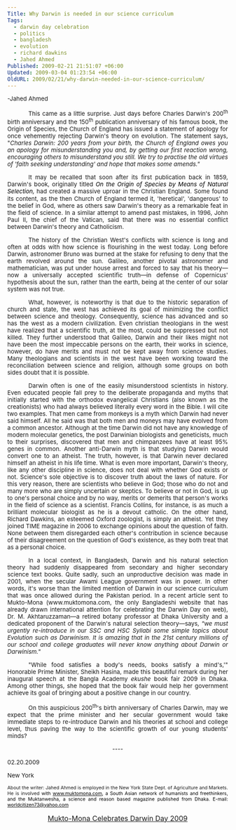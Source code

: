 ```yaml
---
Title: Why Darwin is needed in our science curriculum
Tags:
  - darwin day celebration
  - politics
  - bangladesh
  - evolution
  - richard dawkins
  - Jahed Ahmed
Published: 2009-02-21 21:51:07 +06:00
Updated: 2009-03-04 01:23:54 +06:00
OldURL: 2009/02/21/why-darwin-needed-in-our-science-curriculum/
---
```


<span style="font-size: 10pt;">-Jahed Ahmed</span>
<p class="MsoNormal" style="text-align: justify;"></p>
<p class="MsoNormal" style="text-align: justify; text-indent: 0.5in;"><span style="font-size: 10pt;">This came as a little surprise. Just days before Charles Darwin's 200<sup>th</sup> birth anniversary and the 150<sup>th</sup> publication anniversary of his famous book, the Origin of Species, the Church of England has issued a statement of apology for once vehemently rejecting Darwin's theory on evolution. The statement says, "<em>Charles Darwin: 200 years from your birth, the Church of England owes you an apology for misunderstanding you and, by getting our first reaction wrong, encouraging others to misunderstand you still. We try to practise the old virtues of 'faith seeking understanding' and hope that makes some amends."</em><span> </span></span></p>
<p class="MsoNormal" style="text-align: justify;"></p>
<p class="MsoNormal" style="text-align: justify; text-indent: 0.5in;"><span style="font-size: 10pt;">It may be recalled that soon after its first publication back in 1859, Darwin's book, originally titled <em><span style="color: black;">On the Origin of Species by Means of Natural Selection,</span></em></span><em><span style="font-size: 10pt; font-family: Verdana; color: #333333;"> </span></em><span style="font-size: 10pt;">had created a massive uproar in the Christian England. Some found its content, as the then Church of England termed it, 'heretical', 'dangerous' to the belief in God, where as others saw Darwin's theory as a remarkable feat in the field of science. In a similar attempt to amend past mistakes, in 1996, John Paul II, the chief of the Vatican, said that there was no essential conflict between Darwin's theory and Catholicism. </span></p>
<p class="MsoNormal" style="text-align: justify;"></p>
<p class="MsoNormal" style="text-align: justify; text-indent: 0.5in;"><span style="font-size: 10pt;">The history of the Christian West's conflicts with science is long and often at odds with how science is flourishing in the west today. Long before Darwin, astronomer Bruno was burned at the stake for refusing to deny that the earth revolved around the sun. Galileo, another pivotal astronomer and mathematician, was put under house arrest and forced to say that his theory—now a universally accepted scientific truth—in defense of Copernicus' hypothesis about the sun, rather than the earth, being at the center of our solar system was not true. </span></p>
<p class="MsoNormal" style="text-align: justify;"></p>
<p class="MsoNormal" style="text-align: justify; text-indent: 0.5in;"><span style="font-size: 10pt;">What, however, is noteworthy is that due to the historic separation of church and state, the west has achieved its goal of minimizing the conflict between science and theology. Consequently, science has advanced and so has the west as a modern civilization. Even christian theologians in the west have realized that a scientific truth, at the most, could be suppressed but not killed. They further understood that Galileo, Darwin and their likes might not have been the most impeccable persons on the earth, their works in science, however, do have merits and must not be kept away from science studies. Many theologians and scientists in the west have been working toward the reconciliation between science and religion, although some groups on both sides doubt that it is possible.</span></p>
<p class="MsoNormal" style="text-align: justify;"></p>
<p class="MsoNormal" style="text-align: justify; text-indent: 0.5in;"><span style="font-size: 10pt;">Darwin often is one of the easily misunderstood scientists in history. Even educated people fall prey to the deliberate propaganda and myths that initially started with the orthodox evangelical Christians (also known as the creationists) who had always believed literally every word in the Bible. I will cite two examples. That men came from monkeys is a myth which Darwin had never said himself. All he said was that both men and moneys may have evolved from a common ancestor. Although at the time Darwin did not have any knowledge of modern molecular genetics, the post Darwinian biologists and geneticists, much to their surprises, discovered that men and chimpanzees have at least 95% genes in common. Another anti-Darwin myth is that studying Darwin would convert one to an atheist. The truth, however, is that Darwin never declared himself an atheist in his life time. What is even more important, Darwin's theory, like any other discipline in science, does not deal with whether God exists or not. Science's sole objective is to discover truth about the laws of nature. For this very reason, there are scientists who believe in God; those who do not and many more who are simply uncertain or skeptics. To believe or not in God, is up to one's personal choice and by no way, merits or demerits that person's works in the field of science as a scientist. Francis Collins, for instance, is as much a brilliant molecular biologist as he is a devout catholic. On the other hand, Richard Dawkins, an esteemed Oxford zoologist, is simply an atheist. Yet they joined TIME magazine in 2006 to exchange opinions about the question of faith. None between them disregarded each other's contribution in science because of their disagreement on the question of God's existence, as they both treat that as a personal choice. </span></p>
<p class="MsoNormal" style="text-align: justify; text-indent: 0.5in;"><span style="font-size: 10pt;">In a local context, in Bangladesh, Darwin and his natural selection theory had suddenly disappeared from secondary and higher secondary science text books. Quite sadly, such an unproductive decision was made in 2001, when the secular Awami League government was in power. In other words, it's worse than the limited mention of Darwin in our science curriculum that was once allowed during the Pakistan period. In a recent article sent to Mukto-Mona (www.muktomona.com, the only Bangladeshi website that has already drawn international attention for celebrating the Darwin Day on web), Dr. M. Akhtaruzzaman—a retired botany professor at Dhaka University and a dedicated proponent of the Darwin's natural selection theory—says, <em>"we must urgently re-introduce in our SSC and HSC Syllabi some simple topics about Evolution such as Darwinism. It is amazing that in the 21st century millions of our school and college graduates will never know anything about Darwin or Darwinism." </em></span></p>
<p class="MsoNormal" style="text-align: justify; text-indent: 0.5in;"><span style="font-size: 10pt;">"While food satisfies a body's needs, books satisfy a mind's,'" Honorable Prime Minister, Sheikh Hasina, made this beautiful remark during her inaugural speech at the Bangla Academy <em>ekushe</em> book fair 2009 in Dhaka. Among other things, she hoped that the book fair would help her government achieve its goal of bringing about a positive change in our country. </span></p>
<p class="MsoNormal" style="text-align: justify; text-indent: 0.5in;"><span style="font-size: 10pt;">On this auspicious 200<sup>th</sup>'s birth anniversary of Charles Darwin, may we expect that the prime minister and her secular government would take immediate steps to re-introduce Darwin and his theories at school and college level, thus paving the way to the scientific growth of our young students' minds?</span></p>
<p class="MsoNormal" style="text-align: justify; text-indent: 0.5in;"></p>
<p class="MsoNormal" style="text-align: center;" align="center"><span style="font-size: 10pt;">----</span></p>
<p class="MsoNormal" style="text-align: justify;"></p>
<p class="MsoNormal" style="text-align: justify;"><span style="font-size: 10pt;">02.20.2009</span></p>
<p class="MsoNormal" style="text-align: justify;"><span style="font-size: 10pt;">New York</span></p>
<p class="MsoNormal" style="text-align: justify;"></p>
<p class="MsoNormal" style="text-align: justify;"><span style="font-size: 8pt;">About the writer: Jahed Ahmed is employed in the New York State Dept. of Agriculture and Markets. He is involved <span style="color: black;">with <a href="https://muktomona.com/"><span style="color: black;">www.muktomona.com</span></a>, a South Asian network of humanists and freethinkers, and the Muktanwesha, a science and reason based magazine published from Dhaka. E-mail: <a href="mailto:worldcitizen73@yahoo.com"><span style="color: black;">worldcitizen73@yahoo.com</span></a></span></span></p>
<p align="center"><span style="font-size: 8pt;"><span style="color: black;"><span style="color: black;"></span></span></span></p>
<p align="center"><span style="color: black;"><a href="https://muktomona.com/Special_Event_/Darwin_day/2009/index.htm"><span style="font-size: medium;">Mukto</span><span style="font-size: medium;">-Mona Celebrates Darwin Day 2009</span></a></span></p>
